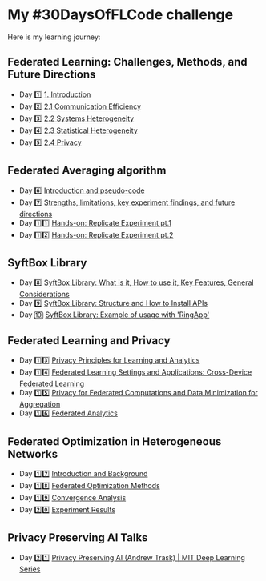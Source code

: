 # My #30DaysOfFLCode challenge

Here is my learning journey:
## Federated Learning: Challenges, Methods, and Future Directions
- Day 1️⃣ [1. Introduction](day1/day1.md)
- Day 2️⃣ [2.1 Communication Efficiency](day2/day2.md)
- Day 3️⃣ [2.2 Systems Heterogeneity](day3/day3.md)
- Day 4️⃣ [2.3 Statistical Heterogeneity](day4/day4.md)
- Day 5️⃣ [2.4 Privacy](day5/day5.md)

## Federated Averaging algorithm
- Day 6️⃣ [Introduction and pseudo-code](day6/day6.md)
- Day 7️⃣ [Strengths, limitations, key experiment findings, and future directions](day7/day7.md)
- Day 1️⃣1️⃣ [Hands-on: Replicate Experiment pt.1](day11/day11.md)
- Day 1️⃣2️⃣ [Hands-on: Replicate Experiment pt.2](day12/day12.md)


## SyftBox Library
- Day 8️⃣ [SyftBox Library: What is it, How to use it, Key Features, General Considerations](day8/day8.md)
- Day 9️⃣ [SyftBox Library: Structure and How to Install APIs](day9/day9.md)
- Day 🔟 [SyftBox Library: Example of usage with 'RingApp'](day10/day10.md)


## Federated Learning and Privacy
- Day 1️⃣3️⃣ [Privacy Principles for Learning and Analytics](day13/day13.md)
- Day 1️⃣4️⃣ [Federated Learning Settings and Applications: Cross-Device Federated Learning](day14/day14.md)
- Day 1️⃣5️⃣ [Privacy for Federated Computations and Data Minimization for Aggregation](day15/day15.md)
- Day 1️⃣6️⃣ [Federated Analytics](day16/day16.md)

## Federated Optimization in Heterogeneous Networks
- Day 1️⃣7️⃣ [Introduction and Background](day17/day17.md)
- Day 1️⃣8️⃣ [Federated Optimization Methods](day18/day18.md)
- Day 1️⃣9️⃣ [Convergence Analysis](day19/day19.md)
- Day 2️⃣0️⃣ [Experiment Results](day20/day20.md)

## Privacy Preserving AI Talks 
- Day 2️⃣1️⃣ [Privacy Preserving AI (Andrew Trask) | MIT Deep Learning Series](day21/day21.md)
